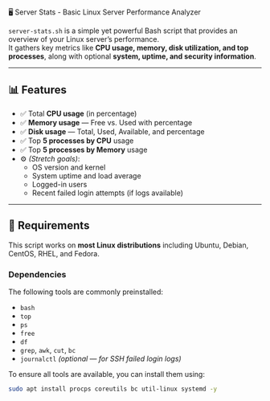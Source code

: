  🖥️ Server Stats - Basic Linux Server Performance Analyzer

`server-stats.sh` is a simple yet powerful Bash script that provides an overview of your Linux server’s performance.  
It gathers key metrics like **CPU usage, memory, disk utilization, and top processes**, along with optional **system, uptime, and security information**.

---

## 📊 Features

- ✅ Total **CPU usage** (in percentage)
- ✅ **Memory usage** — Free vs. Used with percentage
- ✅ **Disk usage** — Total, Used, Available, and percentage
- ✅ Top **5 processes by CPU** usage
- ✅ Top **5 processes by Memory** usage
- ⚙️ *(Stretch goals)*:
  - OS version and kernel
  - System uptime and load average
  - Logged-in users
  - Recent failed login attempts (if logs available)

---

## 🧰 Requirements

This script works on **most Linux distributions** including Ubuntu, Debian, CentOS, RHEL, and Fedora.

### Dependencies
The following tools are commonly preinstalled:
- `bash`
- `top`
- `ps`
- `free`
- `df`
- `grep`, `awk`, `cut`, `bc`
- `journalctl` *(optional — for SSH failed login logs)*

To ensure all tools are available, you can install them using:
```bash
sudo apt install procps coreutils bc util-linux systemd -y
